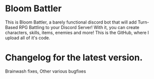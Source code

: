 # Bloom Battler
This is Bloom Battler, a barely functional discord bot that will add Turn-Based RPG Battling to your Discord Server! With it, you can create characters, skills, items, enemies and more! This is the GitHub, where I upload all of it's code.

# Changelog for the latest version.
Brainwash fixes,
Other various bugfixes
